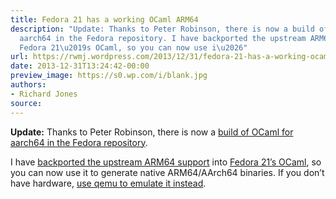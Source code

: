 ```yaml
---
title: Fedora 21 has a working OCaml ARM64
description: "Update: Thanks to Peter Robinson, there is now a build of OCaml for
  aarch64 in the Fedora repository. I have backported the upstream ARM64 support into
  Fedora 21\u2019s OCaml, so you can now use i\u2026"
url: https://rwmj.wordpress.com/2013/12/31/fedora-21-has-a-working-ocaml-arm64/
date: 2013-12-31T13:24:42-00:00
preview_image: https://s0.wp.com/i/blank.jpg
authors:
- Richard Jones
source:
---
```


<p><b>Update:</b> Thanks to Peter Robinson, there is now a <a href="http://arm.koji.fedoraproject.org/koji/buildinfo?buildID=183283">build of OCaml for aarch64 in the Fedora repository</a>.</p>
<p>I have <a href="https://git.fedorahosted.org/git/fedora-ocaml.git">backported the upstream ARM64 support</a> into <a href="http://pkgs.fedoraproject.org/cgit/ocaml.git/commit/?id=2b6c21aaa3d43c784fa5c10d9edc0e80093d3a2f">Fedora 21&rsquo;s OCaml</a>, so you can now use it to generate native ARM64/AArch64 binaries.  If you don&rsquo;t have hardware, <a href="https://rwmj.wordpress.com/2013/12/22/how-to-run-aarch64-binaries-on-an-x86-64-host-using-qemu-userspace-emulation/">use qemu to emulate it instead</a>.</p>

